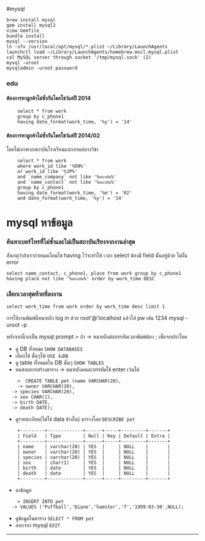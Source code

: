 #mysql

```
brew install mysql
gem install mysql2
view Gemfile
bundle install
mysql --version
ln -sfv /usr/local/opt/mysql/*.plist ~/Library/LaunchAgents
launchctl load ~/Library/LaunchAgents/homebrew.mxcl.mysql.plist
cal MySQL server through socket '/tmp/mysql.sock' (2)
mysql -uroot
mysqladmin -uroot password
```

### edu

#### ต้องการหาลูกค้าไม่ซ้ำกันโดยโชว์แค่ปี 2014

```
	select * from work
	group by c_phone1 
	having date_format(work_time, '%y') = '14'
```

#### ต้องการหาลูกค้าไม่ซ้ำกันโดยโชว์แค่ปี 2014/02 

โดยไม่เอาพวกสถาบันโรงเรียนและเอาแค่บางวิชา

```
	select * from work
	where work_id like '%EN%' 
	or work_id like '%JP%' 
	and `name_company` not like '%สถาบัน%'
	and `name_contact` not like '%สถาบัน%'
	group by c_phone1 
	having date_format(work_time, '%m') = '02' 
	and date_format(work_time, '%y') = '14'
```

# mysql หาข้อมูล

### ค้นหาเบอร์โทรที่ไม่ซ้ำและไม่เป็นสถาบันเรียงจากงานล่าสุด

สังเกตุว่าถ้าเรากำหนดเงื่อนไข having ไว้จะทำให้
เวลา select ต้องมี field นั้นอยู่ด้วย ไม่งั้น error

```
select name_contact, c_phone1, place from work group by c_phone1 having place not like '%สถาบัน%' order by work_time DESC
```

### เลือกเวลาสุดท้ายที่ลงงาน

```
select work_time from work order by work_time desc limit 1
```

การใช้งานพิมพ์นี่หมายถึง log in ด้วย root'@'localhost แล้วใส่ pw เช่น 1234
	mysql -uroot -p

หลังจากนี้จะเป็น mysql prompt > ถ้า -> หมายถึงต่อบรรทัดเวลาพิมพ์ต้อง ; เพื่อจบประโยค

* ดู DB ทั้งหมด `SHOW DATABASES`
* เลือกใช้ นั้นๆให้ `USE ชื่อDB`
* ดู table ทั้งหมดใน DB นั้นๆ `SHOW TABLES`
* ทดสอบการสร้างตาราง -> หมายถึงคนละบรรทัดใช้ enter เว้นได้

```
	>  CREATE TABLE pet (name VARCHAR(20), 
	-> owner VARCHAR(20),
  -> species VARCHAR(20),
  -> sex CHAR(1),
  -> birth DATE,
  -> death DATE);
```

* ดูรายละเอียด(ไม่ใช่ data ข้างใน) ตารางโดย `DESCRIBE pet`

```
	+---------+-------------+------+-----+---------+-------+
	| Field   | Type        | Null | Key | Default | Extra |
	+---------+-------------+------+-----+---------+-------+
	| name    | varchar(20) | YES  |     | NULL    |       |
	| owner   | varchar(20) | YES  |     | NULL    |       |
	| species | varchar(20) | YES  |     | NULL    |       |
	| sex     | char(1)     | YES  |     | NULL    |       |
	| birth   | date        | YES  |     | NULL    |       |
	| death   | date        | YES  |     | NULL    |       |
	+---------+-------------+------+-----+---------+-------+
```

* ลงข้อมูล

```
	> INSERT INTO pet
  -> VALUES ('Puffball','Diane','hamster','f','1999-03-30',NULL);
```

* ดูข้อมูลในตาราง `SELECT * FROM pet`
* ออกจาก mysql `EXIT`
-----